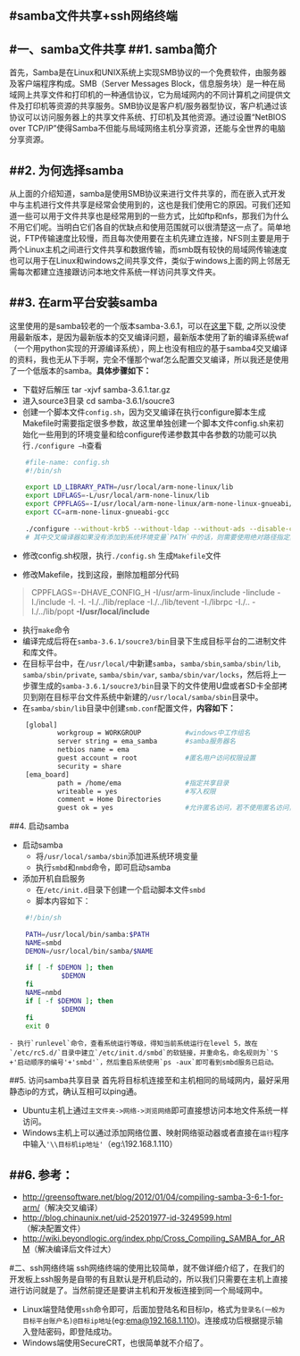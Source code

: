 #samba文件共享+ssh网络终端
--------------------------

#一、samba文件共享
##1. samba简介
--------------------------
首先，Samba是在Linux和UNIX系统上实现SMB协议的一个免费软件，由服务器及客户端程序构成。SMB（Server Messages Block，信息服务块）是一种在局域网上共享文件和打印机的一种通信协议，它为局域网内的不同计算机之间提供文件及打印机等资源的共享服务。SMB协议是客户机/服务器型协议，客户机通过该协议可以访问服务器上的共享文件系统、打印机及其他资源。通过设置“NetBIOS over TCP/IP”使得Samba不但能与局域网络主机分享资源，还能与全世界的电脑分享资源。

##2. 为何选择samba
--------------------------
从上面的介绍知道，samba是使用SMB协议来进行文件共享的，而在嵌入式开发中与主机进行文件共享是经常会使用到的，这也是我们使用它的原因。可我们还知道一些可以用于文件共享也是经常用到的一些方式，比如ftp和nfs，那我们为什么不用它们呢。当明白它们各自的优缺点和使用范围就可以很清楚这一点了。简单地说，FTP传输速度比较慢，而且每次使用要在主机先建立连接，NFS则主要是用于两个Linux主机之间进行文件共享和数据传输，而smb既有较快的局域网传输速度也可以用于在Linux和windows之间共享文件，类似于windows上面的网上邻居无需每次都建立连接跟访问本地文件系统一样访问共享文件夹。

##3. 在arm平台安装samba
--------------------------
这里使用的是samba较老的一个版本samba-3.6.1，可以在[这里](http://ftp.samba.org/pub/samba/stable/)下载, 之所以没使用最新版本，是因为最新版本的交叉编译问题，最新版本使用了新的编译系统waf（一个用python实现的开源编译系统），网上也没有相应的基于samba4交叉编译的资料，我也无从下手啊，完全不懂那个waf怎么配置交叉编译，所以我还是使用了一个低版本的samba。**具体步骤如下：**

- 下载好后解压
        tar -xjvf samba-3.6.1.tar.gz
- 进入source3目录
        cd samba-3.6.1/soucre3
- 创建一个脚本文件`config.sh`，因为交叉编译在执行configure脚本生成Makefile时需要指定很多参数，故这里单独创建一个脚本文件config.sh来初始化一些用到的环境变量和给configure传递参数其中各参数的功能可以执行`./configure –h`查看
```sh
    #file-name: config.sh
    #!/bin/sh
       
    export LD_LIBRARY_PATH=/usr/local/arm-none-linux/lib
    export LDFLAGS=-L/usr/local/arm-none-linux/lib
    export CPPFLAGS=-I/usr/local/arm-none-linux/arm-none-linux-gnueabi/include
    export CC=arm-none-linux-gnueabi-gcc
       
    ./configure --without-krb5 --without-ldap --without-ads --disable-cups --enable-swat=no --with-winbind=no --target=arm-none-linux-gnueabi --host=i686 --prefix=/usr/local/samba/sbin libreplace_cv_HAVE_GETADDRINFO=no samba_cv_CC_NEGATIVE_ENUM_VALUES=yes ac_cv_file__proc_sys_kernel_core_pattern=yes
    # 其中交叉编译器如果没有添加到系统环境变量`PATH`中的话，则需要使用绝对路径指定其位置
```
- 修改config.sh权限，执行`./config.sh` 生成`Makefile`文件

- 修改Makefile，找到这段，删除加粗部分代码
> CPPFLAGS=-DHAVE_CONFIG_H -I/usr/arm-linux/include -Iinclude -I./include -I. -I. -I./../lib/replace -I./../lib/tevent -I./librpc -I./.. -I./../lib/popt **-I/usr/local/include**
- 执行`make`命令
- 编译完成后将在`samba-3.6.1/soucre3/bin`目录下生成目标平台的二进制文件和库文件。
- 在目标平台中，在`/usr/local/`中新建`samba`，`samba/sbin`,`samba/sbin/lib`, `samba/sbin/private`, `samba/sbin/var`, `samba/sbin/var/locks`，然后将上一步骤生成的`samba-3.6.1/soucre3/bin`目录下的文件使用U盘或者SD卡全部拷贝到刚在目标平台文件系统中新建的`/usr/local/samba/sbin`目录中。
- 在`samba/sbin/lib`目录中创建`smb.conf`配置文件，**内容如下：**
```sh
    [global]
            workgroup = WORKGROUP           #windows中工作组名
            server string = ema_samba       #samba服务器名
            netbios name = ema              
            guest account = root            #匿名用户访问权限设置
            security = share
    [ema_board]
            path = /home/ema                #指定共享目录
            writeable = yes                 #写入权限
            comment = Home Directories
            guest ok = yes                  #允许匿名访问，若不使用匿名访问，则需要使用smbpasswd命令创建samba用户，并设置访问密码
```

##4. 启动samba
- 启动samba
    - 将`/usr/local/samba/sbin`添加进系统环境变量
    - 执行`smbd`和`nmbd`命令，即可启动samba
- 添加开机自启服务
    - 在`/etc/init.d`目录下创建一个启动脚本文件`smbd`
    - 脚本内容如下：
```sh
    #!/bin/sh
     
    PATH=/usr/local/bin/samba:$PATH
    NAME=smbd
    DEMON=/usr/local/bin/samba/$NAME
     
    if [ -f $DEMON ]; then
             $DEMON
    fi
    NAME=nmbd
    if [ -f $DEMON ]; then
             $DEMON
    fi
    exit 0
```
    - 执行`runlevel`命令，查看系统运行等级，得知当前系统运行在level 5，故在`/etc/rc5.d/`目录中建立`/etc/init.d/smbd`的软链接，并重命名，命名规则为`'S +'启动顺序的编号'+'smbd'`，然后重启系统使用`ps -aux`即可看到smbd服务已启动。

##5. 访问samba共享目录
首先将目标机连接至和主机相同的局域网内，最好采用静态ip的方式，确认互相可以ping通。
- Ubuntu主机上通过`主文件夹->网络->浏览网络`即可直接想访问本地文件系统一样访问。
- Windows主机上可以通过添加网络位置、映射网络驱动器或者直接在`运行`程序中输入`'\\目标机ip地址'`（eg:\\192.168.1.110）

##6. 参考：
-------------------------

- <http://greensoftware.net/blog/2012/01/04/compiling-samba-3-6-1-for-arm/>（解决交叉编译）
- <http://blog.chinaunix.net/uid-25201977-id-3249599.html>（解决配置文件）
- <http://wiki.beyondlogic.org/index.php/Cross_Compiling_SAMBA_for_ARM>（解决编译后文件过大）

#二、ssh网络终端
ssh网络终端的使用比较简单，就不做详细介绍了，在我们的开发板上ssh服务是自带的有且默认是开机启动的，所以我们只需要在主机上直接进行访问就是了。当然前提还是要讲主机和开发板连接到同一个局域网中。
- Linux端登陆使用`ssh`命令即可，后面加登陆名和目标Ip，格式为`登录名(一般为目标平台账户名)@目标ip地址`(eg:ema@192.168.1.110)。连接成功后根据提示输入登陆密码，即登陆成功。
- Windows端使用SecureCRT，也很简单就不介绍了。